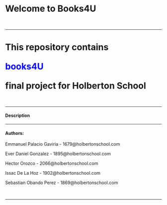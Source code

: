 <h1>Welcome to Books4U</h1>
<br>
<hr>
<h1>This repository contains <p style="color:blue;">books4U</p> final project for Holberton School</h1>
<br>
<hr>
<h4>Description</h4>



<hr>
<h4>Authors:</h4>
<p>Emmanuel Palacio Gaviria - 1679@holbertonschool.com</p>
<p>Ever Daniel Gonzalez - 1895@holbertonschool.com</p>
<p>Hector Orozco - 2066@holbertonschool.com</p>
<p>Issac De La Hoz - 1902@holbertonschool.com</p>
<p>Sebastian Obando Perez - 1869@holbertonschool.com</p>
<br>
<hr>